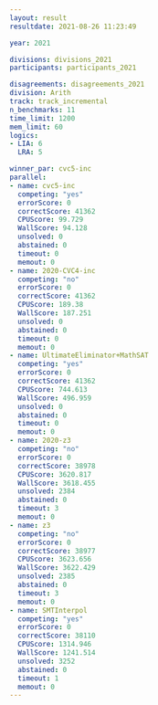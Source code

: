 ```yaml
---
layout: result
resultdate: 2021-08-26 11:23:49

year: 2021

divisions: divisions_2021
participants: participants_2021

disagreements: disagreements_2021
division: Arith
track: track_incremental
n_benchmarks: 11
time_limit: 1200
mem_limit: 60
logics:
- LIA: 6
  LRA: 5

winner_par: cvc5-inc
parallel:
- name: cvc5-inc
  competing: "yes"
  errorScore: 0
  correctScore: 41362
  CPUScore: 99.729
  WallScore: 94.128
  unsolved: 0
  abstained: 0
  timeout: 0
  memout: 0
- name: 2020-CVC4-inc
  competing: "no"
  errorScore: 0
  correctScore: 41362
  CPUScore: 189.38
  WallScore: 187.251
  unsolved: 0
  abstained: 0
  timeout: 0
  memout: 0
- name: UltimateEliminator+MathSAT
  competing: "yes"
  errorScore: 0
  correctScore: 41362
  CPUScore: 744.613
  WallScore: 496.959
  unsolved: 0
  abstained: 0
  timeout: 0
  memout: 0
- name: 2020-z3
  competing: "no"
  errorScore: 0
  correctScore: 38978
  CPUScore: 3620.817
  WallScore: 3618.455
  unsolved: 2384
  abstained: 0
  timeout: 3
  memout: 0
- name: z3
  competing: "no"
  errorScore: 0
  correctScore: 38977
  CPUScore: 3623.656
  WallScore: 3622.429
  unsolved: 2385
  abstained: 0
  timeout: 3
  memout: 0
- name: SMTInterpol
  competing: "yes"
  errorScore: 0
  correctScore: 38110
  CPUScore: 1314.946
  WallScore: 1241.514
  unsolved: 3252
  abstained: 0
  timeout: 1
  memout: 0
---
```

